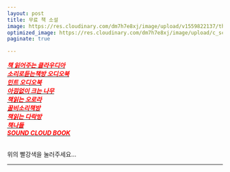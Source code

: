 ```yaml
---
layout: post
title: 무료 책 소설
image: https://res.cloudinary.com/dm7h7e8xj/image/upload/v1559822137/theme11_vei7iw.jpg
optimized_image: https://res.cloudinary.com/dm7h7e8xj/image/upload/c_scale,w_380/v1559822137/theme11_vei7iw.jpg
paginate: true

---
```


 [<span style="color:red">***책 읽어주는 클라우디아***</span>](https://www.youtube.com/channel/UC77JnRED3PLZBwb2NMx04Ow)<br>
 [<span style="color:red">***소리로듣는책방 오디오북***</span>](https://www.youtube.com/channel/UCoQ-q2CZ3Zqd7KfjcFBZGIQ)<br>
 [<span style="color:red">***민트 오디오북***</span>](https://www.youtube.com/c/%EB%AF%BC%ED%8A%B8%EC%98%A4%EB%94%94%EC%98%A4%EB%B6%81/videos)<br>
 [<span style="color:red">***아낌없이 크는 나무***</span>](https://www.youtube.com/c/%EC%95%84%EB%82%8C%EC%97%86%EC%9D%B4%ED%81%AC%EB%8A%94%EB%82%98%EB%AC%B4%EC%95%84%ED%81%AC%EB%82%98/videos)<br>
 [<span style="color:red">***책읽는 오로라***</span>](https://www.youtube.com/channel/UCERdItb-rWZnWpVItN9tA0A/videos)<br>
 [<span style="color:red">***꿀비소리책방***</span>](https://www.youtube.com/channel/UCvfnKjZ5J5mMjJA6k9N5E9w/videos)<br>
 [<span style="color:red">***책읽는 다락방***</span>](https://www.youtube.com/c/%EC%B1%85%EC%9D%BD%EB%8A%94%EB%8B%A4%EB%9D%BD%EB%B0%A9/videos)<br>
 [<span style="color:red">***책나들***</span>](https://www.youtube.com/c/%EC%B1%85%EC%9D%BD%EB%8A%94%EB%8B%A4%EB%9D%BD%EB%B0%A9/videos)<br>
 [<span style="color:red">***SOUND CLOUD BOOK***</span>](https://www.youtube.com/channel/UCiNukTGkOEbBR6jri_NCcUg/videos)<br> <br>
 
  위의 빨강색을 눌러주세요...<br>

---
